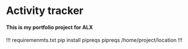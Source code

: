 # Activity tracker
#### This is my portfolio project for ALX
!!! requiremenmts.txt
pip install pipreqs
pipreqs /home/project/location
!!!